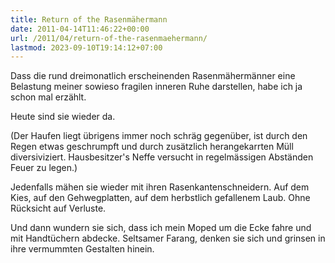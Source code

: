 ```yaml
---
title: Return of the Rasenmähermann
date: 2011-04-14T11:46:22+00:00
url: /2011/04/return-of-the-rasenmaehermann/
lastmod: 2023-09-10T19:14:12+07:00
---
```

Dass die rund dreimonatlich erscheinenden Rasenmähermänner eine Belastung meiner sowieso fragilen inneren Ruhe darstellen, habe ich ja schon mal erzählt.

Heute sind sie wieder da.

(Der Haufen liegt übrigens immer noch schräg gegenüber, ist durch den Regen etwas geschrumpft und durch zusätzlich herangekarrten Müll diversiviziert. Hausbesitzer's Neffe versucht in regelmässigen Abständen Feuer zu legen.)

Jedenfalls mähen sie wieder mit ihren Rasenkantenschneidern. Auf dem Kies, auf den Gehwegplatten, auf dem herbstlich gefallenem Laub. Ohne Rücksicht auf Verluste.

Und dann wundern sie sich, dass ich mein Moped um die Ecke fahre und mit Handtüchern abdecke. Seltsamer Farang, denken sie sich und grinsen in ihre vermummten Gestalten hinein.
